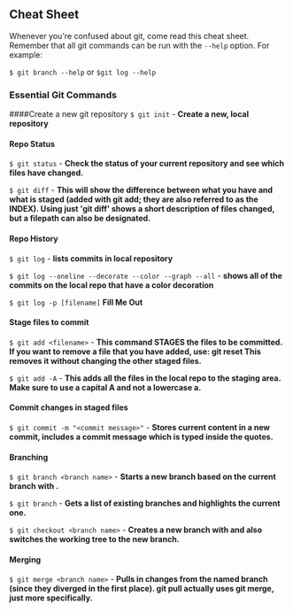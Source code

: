 ## Cheat Sheet

Whenever you're confused about git, come read this cheat sheet. Remember that all git commands can be run with the `--help` option. For example:

`$ git branch --help` or `$git log --help`

### Essential Git Commands

####Create a new git repository
`$ git init` - __Create a new, local repository__

#### Repo Status
`$ git status` - __Check the status of your current repository and see which files have changed.__

`$ git diff` - __This will show the difference between what you have and what is staged (added with git add; they are also referred to as the INDEX). Using just 'git diff' shows a short description of files changed, but a filepath can also be designated.__

#### Repo History
`$ git log` - __lists commits in local repository__

`$ git log --oneline --decorate --color --graph --all` - __shows all of the commits on the local repo that have a color decoration__

`$ git log -p [filename]` __Fill Me Out__

#### Stage files to commit
`$ git add <filename>` - __This command STAGES the files to be committed. If you want to remove a file that you have added, use: git reset <file>    This removes it without changing the other staged files.__

`$ git add -A` - __This adds all the files in the local repo to the staging area. Make sure to use a capital A and not a lowercase a.__

#### Commit changes in staged files
`$ git commit -m "<commit message>"` - __Stores current content in a new commit, includes a commit message which is typed inside the quotes.__

#### Branching
`$ git branch <branch name>` - __Starts a new branch based on the current branch with <branch name>.__

`$ git branch` - __Gets a list of existing branches and highlights the current one.__

`$ git checkout <branch name>` - __Creates a new branch with <branch name> and also switches the working tree to the new branch.__

#### Merging

`$ git merge <branch name>` - __Pulls in changes from the named branch (since they diverged in the first place). git pull actually uses git merge, just more specifically.__
